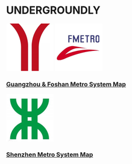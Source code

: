 # UNDERGROUNDLY
 
![Guangzhou](GZ.png) ![Foshan](FS.png)

### [Guangzhou &amp; Foshan Metro System Map](guangzhou.svg)
 
 ![Shenzhen](SZ.png)

### [Shenzhen Metro System Map](shenzhen.svg)

